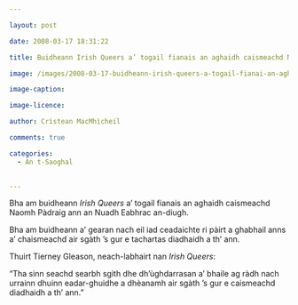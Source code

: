 ```yaml
---

layout: post

date: 2008-03-17 18:31:22

title: Buidheann Irish Queers a’ togail fianais an aghaidh caismeachd Naomh Pàdraig

image: /images/2008-03-17-buidheann-irish-queers-a-togail-fianai-an-aghaidh-caismeachd-naomh-padraig.webp

image-caption:

image-licence:

author: Crìstean MacMhìcheil

comments: true

categories:
  - An t-Saoghal
  

---
```


Bha am buidheann _Irish Queers_ a’ togail fianais an aghaidh caismeachd Naomh Pàdraig ann an Nuadh Eabhrac an-diugh.

<!--more-->

Bha am buidheann a’ gearan nach eil iad ceadaichte ri pàirt a ghabhail anns a’ chaismeachd air sgàth ’s gur e tachartas diadhaidh a th’ ann.

Thuirt Tierney Gleason, neach-labhairt nan _Irish Queers_:

“Tha sinn seachd searbh sgìth dhe dh’ùghdarrasan a’ bhaile ag ràdh nach urrainn dhuinn eadar-ghuidhe a dhèanamh air sgàth ’s gur e caismeachd diadhaidh a th’ ann.”
